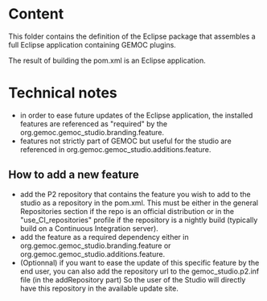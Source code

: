 # Content
This folder contains the definition of the Eclipse package 
that assembles a full Eclipse application containing GEMOC plugins.

The result of building the pom.xml is an Eclipse application.

# Technical notes
* in order to ease future updates of the Eclipse application, the installed features are referenced as "required" by 
the org.gemoc.gemoc_studio.branding.feature.
* features not strictly part of GEMOC but useful for the studio are referenced in org.gemoc.gemoc_studio.additions.feature.

## How to add a new feature
* add the P2 repository that contains the feature you wish to add to the studio as a repository in the pom.xml.
This must be either in the general Repositories section if the repo is an official distribution or 
in the "use_CI_repositories" profile if the repository is a nightly build (typically build on a Continuous Integration server).
* add the feature as a required dependency  either in org.gemoc.gemoc_studio.branding.feature or org.gemoc.gemoc_studio.additions.feature.
* (Optionnal) if you want to ease the update of this specific feature by the end user, you can also add the repository url to the  gemoc_studio.p2.inf 
file  (in the addRepository part) So the user of the Studio will directly have this repository in the available update site.

